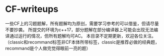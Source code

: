 # CF-writeups
一些CF上的习题题解，所有题解均为原创，需要学习参考的可以借鉴，但请尽量不要抄袭。
所提交的环境为c++17，部分题解在部分编译器上可能会出现无法编译通过运行的情况，但所有题解均可AC。
本目录不定期更新，欢迎各位关注。
（classic和recommand标签非CF本体所带标签，classic是推荐必做的经典题，recommand是个人做完觉得眼前一亮的题）
